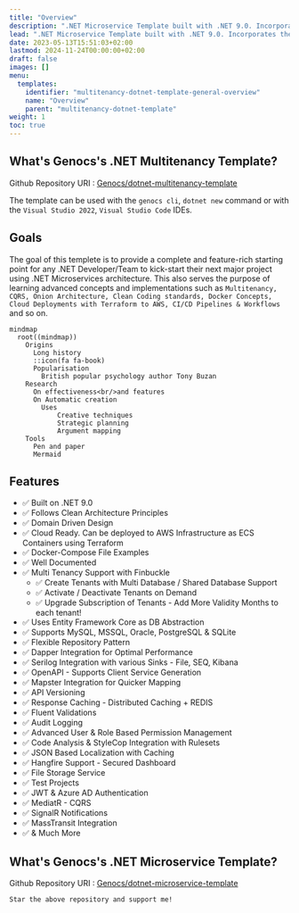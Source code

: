 ```yaml
---
title: "Overview"
description: ".NET Microservice Template built with .NET 9.0. Incorporates the most essential Packages your projects will ever need. Follows Clean Architecture Principles."
lead: ".NET Microservice Template built with .NET 9.0. Incorporates the most essential Packages your projects will ever need. Follows Clean Architecture Principles."
date: 2023-05-13T15:51:03+02:00
lastmod: 2024-11-24T00:00:00+02:00
draft: false
images: []
menu:
  templates:
    identifier: "multitenancy-dotnet-template-general-overview"
    name: "Overview"
    parent: "multitenancy-dotnet-template"
weight: 1
toc: true
---
```


## What's Genocs's .NET Multitenancy Template?

Github Repository URI : [Genocs/dotnet-multitenancy-template](https://github.com/Genocs/microservice-template)


The template can be used with the `genocs cli`, `dotnet new` command or with the `Visual Studio 2022`, `Visual Studio Code` IDEs.


## Goals

The goal of this templete is to provide a complete and feature-rich starting point for any .NET Developer/Team to kick-start their next major project using .NET Microservices architecture. This also serves the purpose of learning advanced concepts and implementations such as `Multitenancy, CQRS, Onion Architecture, Clean Coding standards, Docker Concepts, Cloud Deployments with Terraform to AWS, CI/CD Pipelines & Workflows` and so on.

```mermaid
mindmap
  root((mindmap))
    Origins
      Long history
      ::icon(fa fa-book)
      Popularisation
        British popular psychology author Tony Buzan
    Research
      On effectiveness<br/>and features
      On Automatic creation
        Uses
            Creative techniques
            Strategic planning
            Argument mapping
    Tools
      Pen and paper
      Mermaid
```


## Features

- :white_check_mark: Built on .NET 9.0
- :white_check_mark: Follows Clean Architecture Principles
- :white_check_mark: Domain Driven Design
- :white_check_mark: Cloud Ready. Can be deployed to AWS Infrastructure as ECS Containers using Terraform
- :white_check_mark: Docker-Compose File Examples
- :white_check_mark: Well Documented
- :white_check_mark: Multi Tenancy Support with Finbuckle
  - :white_check_mark: Create Tenants with Multi Database / Shared Database Support
  - :white_check_mark: Activate / Deactivate Tenants on Demand
  - :white_check_mark: Upgrade Subscription of Tenants - Add More Validity Months to each tenant!
- :white_check_mark: Uses Entity Framework Core as DB Abstraction
- :white_check_mark: Supports MySQL, MSSQL, Oracle, PostgreSQL & SQLite
- :white_check_mark: Flexible Repository Pattern
- :white_check_mark: Dapper Integration for Optimal Performance
- :white_check_mark: Serilog Integration with various Sinks - File, SEQ, Kibana
- :white_check_mark: OpenAPI - Supports Client Service Generation
- :white_check_mark: Mapster Integration for Quicker Mapping
- :white_check_mark: API Versioning
- :white_check_mark: Response Caching - Distributed Caching + REDIS
- :white_check_mark: Fluent Validations
- :white_check_mark: Audit Logging
- :white_check_mark: Advanced User & Role Based Permission Management
- :white_check_mark: Code Analysis & StyleCop Integration with Rulesets
- :white_check_mark: JSON Based Localization with Caching
- :white_check_mark: Hangfire Support - Secured Dashboard
- :white_check_mark: File Storage Service
- :white_check_mark: Test Projects
- :white_check_mark: JWT & Azure AD Authentication
- :white_check_mark: MediatR - CQRS
- :white_check_mark: SignalR Notifications
- :white_check_mark: MassTransit Integration
- :white_check_mark: & Much More


## What's Genocs's .NET Microservice Template?

Github Repository URI : [Genocs/dotnet-microservice-template](https://github.com/Genocs/microservice-template)

`Star the above repository and support me!`